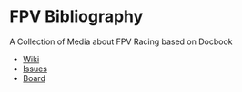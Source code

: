 # FPV Bibliography

A Collection of Media about FPV Racing based on Docbook

* [Wiki](https://github.com/hdjm01/Open-FPV-Racing-Bibliography/wiki)
* [Issues](https://github.com/hdjm01/Open-FPV-Racing-Bibliography/issues)
* [Board](https://github.com/hdjm01/Open-FPV-Racing-Bibliography/projects/1)
